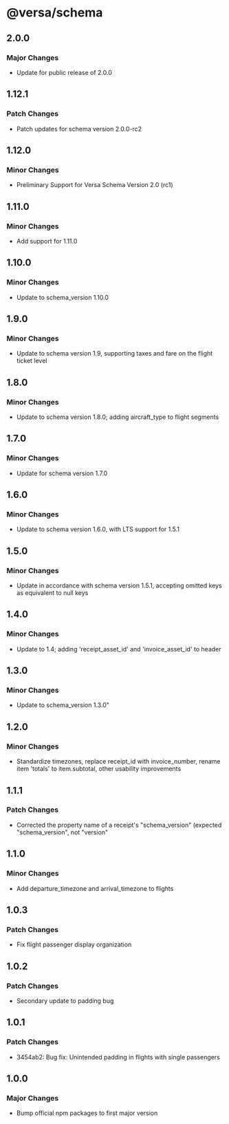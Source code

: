 # @versa/schema

## 2.0.0

### Major Changes

- Update for public release of 2.0.0

## 1.12.1

### Patch Changes

- Patch updates for schema version 2.0.0-rc2

## 1.12.0

### Minor Changes

- Preliminary Support for Versa Schema Version 2.0 (rc1)

## 1.11.0

### Minor Changes

- Add support for 1.11.0

## 1.10.0

### Minor Changes

- Update to schema_version 1.10.0

## 1.9.0

### Minor Changes

- Update to schema version 1.9, supporting taxes and fare on the flight ticket level

## 1.8.0

### Minor Changes

- Update to schema version 1.8.0; adding aircraft_type to flight segments

## 1.7.0

### Minor Changes

- Update for schema version 1.7.0

## 1.6.0

### Minor Changes

- Update to schema version 1.6.0, with LTS support for 1.5.1

## 1.5.0

### Minor Changes

- Update in accordance with schema version 1.5.1, accepting omitted keys as equivalent to null keys

## 1.4.0

### Minor Changes

- Update to 1.4; adding 'receipt_asset_id' and 'invoice_asset_id' to header

## 1.3.0

### Minor Changes

- Update to schema_version 1.3.0"

## 1.2.0

### Minor Changes

- Standardize timezones, replace receipt_id with invoice_number, rename item 'totals' to item.subtotal, other usability improvements

## 1.1.1

### Patch Changes

- Corrected the property name of a receipt's "schema_version" (expected "schema_version", not "version"

## 1.1.0

### Minor Changes

- Add departure_timezone and arrival_timezone to flights

## 1.0.3

### Patch Changes

- Fix flight passenger display organization

## 1.0.2

### Patch Changes

- Secondary update to padding bug

## 1.0.1

### Patch Changes

- 3454ab2: Bug fix: Unintended padding in flights with single passengers

## 1.0.0

### Major Changes

- Bump official npm packages to first major version
